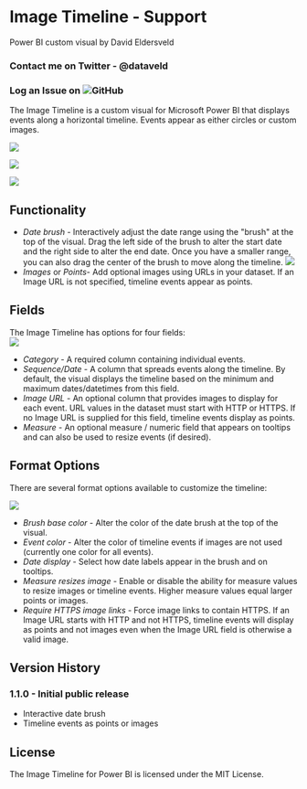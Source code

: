 # Image Timeline - Support

Power BI custom visual by David Eldersveld  

### Contact me on Twitter - @dataveld 
### Log an Issue on ![GitHub](https://github.com/deldersveld/pbiImageTimeline/issues)  

The Image Timeline is a custom visual for Microsoft Power BI that displays events along a horizontal timeline. Events appear as either circles or custom images.  

![](https://raw.githubusercontent.com/deldersveld/pbiImageTimeline/master/assets/timeline.PNG)  

![](https://raw.githubusercontent.com/deldersveld/pbiImageTimeline/master/assets/timeline-no-image.PNG)

![](https://raw.githubusercontent.com/deldersveld/pbiImageTimeline/master/assets/timeline-measure-resizes.PNG)

## Functionality  
- *Date brush* - Interactively adjust the date range using the "brush" at the top of the visual. Drag the left side of the brush to alter the start date and the right side to alter the end date. Once you have a smaller range, you can also drag the center of the brush to move along the timeline.
![](https://raw.githubusercontent.com/deldersveld/pbiImageTimeline/master/assets/timeline-brush.PNG)  
- *Images* or *Points*- Add optional images using URLs in your dataset. If an Image URL is not specified, timeline events appear as points.

## Fields
The Image Timeline has options for four fields:  
![](https://raw.githubusercontent.com/deldersveld/pbiImageTimeline/master/assets/fields.PNG)  
- *Category* - A required column containing individual events.
- *Sequence/Date* - A column that spreads events along the timeline. By default, the visual displays the timeline based on the minimum and maximum dates/datetimes from this field.
- *Image URL* - An optional column that provides images to display for each event. URL values in the dataset must start with HTTP or HTTPS. If no Image URL is supplied for this field, timeline events display as points. 
- *Measure* - An optional measure / numeric field that appears on tooltips and can also be used to resize events (if desired).

## Format Options  
There are several format options available to customize the timeline:  

![](https://raw.githubusercontent.com/deldersveld/pbiImageTimeline/master/assets/format-options.PNG)  
- *Brush base color* - Alter the color of the date brush at the top of the visual.
- *Event color* - Alter the color of timeline events if images are not used (currently one color for all events).
- *Date display* - Select how date labels appear in the brush and on tooltips.
- *Measure resizes image* - Enable or disable the ability for measure values to resize images or timeline events. Higher measure values equal larger points or images.
- *Require HTTPS image links* - Force image links to contain HTTPS. If an Image URL starts with HTTP and not HTTPS, timeline events will display as points and not images even when the Image URL field is otherwise a valid image.


## Version History  
### 1.1.0 - Initial public release
- Interactive date brush
- Timeline events as points or images


## License  
The Image Timeline for Power BI is licensed under the MIT License.
